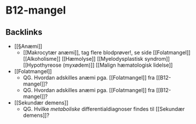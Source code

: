 # B12-mangel

## Backlinks
* [[§Anæmi]]
	* [[Makrocytær anæmi]], tag flere blodprøver!, se side
	[[Folatmangel]]
	[[Alkoholisme]]
	[[Hæmolyse]]
	[[Myelodysplastisk syndrom]]
	[[Hypothyreose (myxødem)]]
	[[Malign hæmatologisk lidelse]]
* [[Folatmangel]]
	* QG. Hvordan adskilles anæmi pga. [[Folatmangel]] fra [[B12-mangel]]?
	* QG. Hvordan adskilles anæmi pga. [[Folatmangel]] fra [[B12-mangel]]?
* [[Sekundær demens]]
	* QG. Hvilke *metaboliske* differentialdiagnoser findes til [[Sekundær demens]]?

<!-- {BearID:7AFA1D74-48C8-486C-BC2C-42EDF2D64FED-43570-00005933DF182EBC} -->
